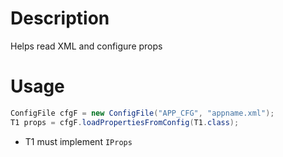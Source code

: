 # Description
Helps read XML and configure props


# Usage

```java
ConfigFile cfgF = new ConfigFile("APP_CFG", "appname.xml");
T1 props = cfgF.loadPropertiesFromConfig(T1.class);
```

  * T1 must implement `IProps`
  
